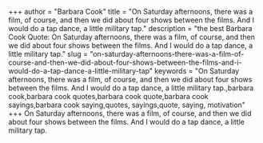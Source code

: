 +++
author = "Barbara Cook"
title = "On Saturday afternoons, there was a film, of course, and then we did about four shows between the films. And I would do a tap dance, a little military tap."
description = "the best Barbara Cook Quote: On Saturday afternoons, there was a film, of course, and then we did about four shows between the films. And I would do a tap dance, a little military tap."
slug = "on-saturday-afternoons-there-was-a-film-of-course-and-then-we-did-about-four-shows-between-the-films-and-i-would-do-a-tap-dance-a-little-military-tap"
keywords = "On Saturday afternoons, there was a film, of course, and then we did about four shows between the films. And I would do a tap dance, a little military tap.,barbara cook,barbara cook quotes,barbara cook quote,barbara cook sayings,barbara cook saying,quotes, sayings,quote, saying, motivation"
+++
On Saturday afternoons, there was a film, of course, and then we did about four shows between the films. And I would do a tap dance, a little military tap.
